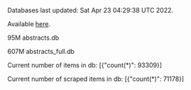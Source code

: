 Databases last updated: Sat Apr 23 04:29:38 UTC 2022. 

Available [here](https://github.com/cbeauhilton/ash-db/releases).


95M	abstracts.db

607M	abstracts_full.db

Current number of items in db:
[{"count(*)": 93309}]

Current number of scraped items in db:
[{"count(*)": 71178}]
